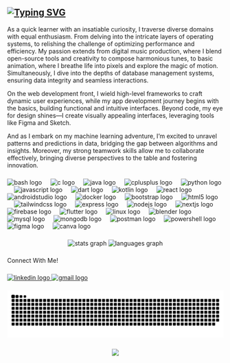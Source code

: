 ## [![Typing SVG](https://readme-typing-svg.demolab.com/?lines=Hi+there+👋+;I+am+Amartya+Singh+🙂)](https://git.io/typing-svg) 

<p align="left">As a quick learner with an insatiable curiosity, I traverse diverse domains with equal enthusiasm. From delving into the intricate layers of operating systems, to relishing the challenge of optimizing performance and efficiency. My passion extends from digital music production, where I blend open-source tools and creativity to compose harmonious tunes, to basic animation, where I breathe life into pixels and explore the magic of motion. Simultaneously, I dive into the depths of database management systems, ensuring data integrity and seamless interactions. 

  On the web development front, I wield high-level frameworks to craft dynamic user experiences, while my app development journey begins with the basics, building functional and intuitive interfaces. Beyond code, my eye for design shines—I create visually appealing interfaces, leveraging tools like Figma and Sketch. 

And as I embark on my machine learning adventure, I’m excited to unravel patterns and predictions in data, bridging the gap between algorithms and insights. Moreover, my strong teamwork skills allow me to collaborate effectively, bringing diverse perspectives to the table and fostering innovation.</p>

###

<div align="left">
  <img src="https://skillicons.dev/icons?i=bash" height="40" alt="bash logo"  />
  <img width="12" />
  <img src="https://skillicons.dev/icons?i=c" height="40" alt="c logo"  />
  <img width="12" />
  <img src="https://skillicons.dev/icons?i=java" height="40" alt="java logo"  />
  <img width="12" />
  <img src="https://skillicons.dev/icons?i=cpp" height="40" alt="cplusplus logo"  />
  <img width="12" />
  <img src="https://skillicons.dev/icons?i=py" height="40" alt="python logo"  />
  <img width="12" />
  <img src="https://skillicons.dev/icons?i=js" height="40" alt="javascript logo"  />
  <img width="12" />
  <img src="https://skillicons.dev/icons?i=dart" height="40" alt="dart logo"  />
  <img width="12" />
  <img src="https://skillicons.dev/icons?i=kotlin" height="40" alt="kotlin logo"  />
  <img width="12" />
  <img src="https://skillicons.dev/icons?i=react" height="40" alt="react logo"  />
  <img width="12" />
  <img src="https://skillicons.dev/icons?i=androidstudio" height="40" alt="androidstudio logo"  />
  <img width="12" />
  <img src="https://skillicons.dev/icons?i=docker" height="40" alt="docker logo"  />
  <img width="12" />
  <img src="https://skillicons.dev/icons?i=bootstrap" height="40" alt="bootstrap logo"  />
  <img width="12" />
  <img src="https://skillicons.dev/icons?i=html" height="40" alt="html5 logo"  />
  <img width="12" />
  <img src="https://skillicons.dev/icons?i=tailwind" height="40" alt="tailwindcss logo"  />
  <img width="12" />
  <img src="https://skillicons.dev/icons?i=express" height="40" alt="express logo"  />
  <img width="12" />
  <img src="https://skillicons.dev/icons?i=nodejs" height="40" alt="nodejs logo"  />
  <img width="12" />
  <img src="https://skillicons.dev/icons?i=nextjs" height="40" alt="nextjs logo"  />
  <img width="12" />
  <img src="https://skillicons.dev/icons?i=firebase" height="40" alt="firebase logo"  />
  <img width="12" />
  <img src="https://skillicons.dev/icons?i=flutter" height="40" alt="flutter logo"  />
  <img width="12" />
  <img src="https://skillicons.dev/icons?i=linux" height="40" alt="linux logo"  />
  <img width="12" />
  <img src="https://skillicons.dev/icons?i=blender" height="40" alt="blender logo"  />
  <img width="12" />
  <img src="https://skillicons.dev/icons?i=mysql" height="40" alt="mysql logo"  />
  <img width="12" />
  <img src="https://skillicons.dev/icons?i=mongodb" height="40" alt="mongodb logo"  />
  <img width="12" />
  <img src="https://skillicons.dev/icons?i=postman" height="40" alt="postman logo"  />
  <img width="12" />
  <img src="https://skillicons.dev/icons?i=powershell" height="40" alt="powershell logo"  />
  <img width="12" />
  <img src="https://skillicons.dev/icons?i=figma" height="40" alt="figma logo"  />
  <img width="12" />
  <img src="https://cdn.simpleicons.org/canva/00C4CC" height="40" alt="canva logo"  />
</div>

###

<div align="center">
  <img src="https://github-readme-stats.vercel.app/api?username=Beingstupid4me&hide_title=false&hide_rank=false&show_icons=true&include_all_commits=true&count_private=true&disable_animations=false&theme=dracula&locale=en&hide_border=false&order=1&custom_title=Amartya's%20Github%20Stats" height="200" alt="stats graph"  />
  <img src="https://github-readme-stats.vercel.app/api/top-langs?username=Beingstupid4me&locale=en&hide_title=false&layout=compact&card_width=320&langs_count=5&theme=dracula&hide_border=false&order=2" height="200" alt="languages graph"  />
</div>

###

<p align="left">Connect With Me!</p>

###

<div align="left">
  <a href="https://www.linkedin.com/in/amartya-singh-09a594257/">
    <img src="https://raw.githubusercontent.com/maurodesouza/profile-readme-generator/master/src/assets/icons/social/linkedin/default.svg" width="52" height="40" alt="linkedin logo"  />
  </a>
  <a href="mailto:amartyasinghonly@gmail.com">
    <img src="https://www.edigitalagency.com.au/wp-content/uploads/Gmail-logo-png-icon.png" width="52" height="40" alt="gmail logo"  />
  </a>
</div>


###

<img src="https://raw.githubusercontent.com/Platane/snk/output/github-contribution-grid-snake-dark.svg" alt="Snake animation" />

###

<div align="center">
  <img src="https://profile-counter.glitch.me/Beingstupid4me/count.svg?"  />
</div>

###
